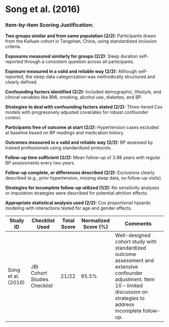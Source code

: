 # Song et al. (2016)

### Item-by-item Scoring Justification:

**Two groups similar and from same population (2/2):** Participants drawn from the Kailuan cohort in Tangshan, China, using standardized inclusion criteria.

**Exposures measured similarly for groups (2/2):** Sleep duration self-reported through a consistent question across all participants.

**Exposure measured in a valid and reliable way (2/2):** Although self-reported, the sleep data categorization was methodically structured and clearly defined.

**Confounding factors identified (2/2):** Included demographic, lifestyle, and clinical variables like BMI, smoking, alcohol use, diabetes, and BP.

**Strategies to deal with confounding factors stated (2/2):** Three-tiered Cox models with progressively adjusted covariates for robust confounder control.

**Participants free of outcome at start (2/2):** Hypertension cases excluded at baseline based on BP readings and medication history.

**Outcomes measured in a valid and reliable way (2/2):** BP assessed by trained professionals using standardized protocols.

**Follow-up time sufficient (2/2):** Mean follow-up of 3.98 years with regular BP assessments every two years.

**Follow-up complete, or differences described (2/2):** Exclusions clearly described (e.g., prior hypertension, missing sleep data, no follow-up visits).

**Strategies for incomplete follow-up utilized (1/2):** No sensitivity analyses or imputation strategies were described for potential attrition effects.

**Appropriate statistical analysis used (2/2):** Cox proportional hazards modeling with interactions tested for age and gender effects.

| Study ID | Checklist Used | Total Score | Normalized Score (%) | Comments |
| --- | --- | --- | --- | --- |
| Song et al. (2016) | JBI Cohort Studies Checklist | 21/22 | 95.5% | Well-designed cohort study with standardized outcome assessment and extensive confounder adjustment. Item 10 – limited discussion on strategies to address incomplete follow-up. |
